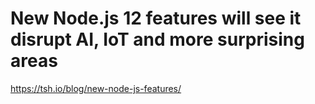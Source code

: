 # New Node.js 12 features will see it disrupt AI, IoT and more surprising areas

https://tsh.io/blog/new-node-js-features/
